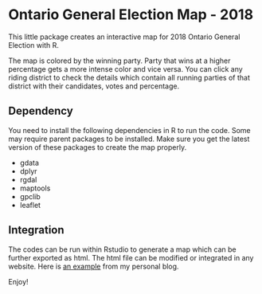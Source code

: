 # Ontario General Election Map - 2018

This little package creates an interactive map for 2018 Ontario General Election with R.

The map is colored by the winning party. Party that wins at a higher percentage gets a more intense color and vice versa. You can click any riding district to check the details which contain all running parties of that district with their candidates, votes and percentage.

## Dependency

You need to install the following dependencies in R to run the code. Some may require parent packages to be installed. Make sure you get the latest version of these packages to create the map properly.

* gdata
* dplyr
* rgdal
* maptools
* gpclib
* leaflet

## Integration

The codes can be run within Rstudio to generate a map which can be further exported as html. The html file can be modified or integrated in any website. Here is [an example](www.aaronique.com) from my personal blog.

Enjoy!